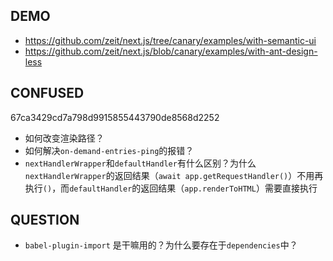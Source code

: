## DEMO

- https://github.com/zeit/next.js/tree/canary/examples/with-semantic-ui
- https://github.com/zeit/next.js/blob/canary/examples/with-ant-design-less


## CONFUSED

67ca3429cd7a798d9915855443790de8568d2252

- 如何改变渲染路径？
- 如何解决`on-demand-entries-ping`的报错？
- `nextHandlerWrapper`和`defaultHandler`有什么区别？为什么`nextHandlerWrapper`的返回结果（`await app.getRequestHandler()`）不用再执行`()`，而`defaultHandler`的返回结果（`app.renderToHTML`）需要直接执行

## QUESTION

- `babel-plugin-import` 是干嘛用的？为什么要存在于`dependencies`中？